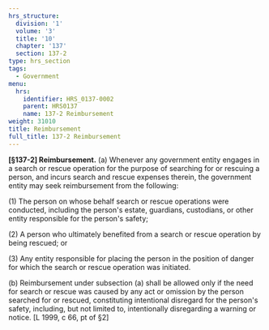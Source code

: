 ```yaml
---
hrs_structure:
  division: '1'
  volume: '3'
  title: '10'
  chapter: '137'
  section: 137-2
type: hrs_section
tags:
  - Government
menu:
  hrs:
    identifier: HRS_0137-0002
    parent: HRS0137
    name: 137-2 Reimbursement
weight: 31010
title: Reimbursement
full_title: 137-2 Reimbursement
---
```

**[§137-2] Reimbursement.** (a) Whenever any government entity engages in a search or rescue operation for the purpose of searching for or rescuing a person, and incurs search and rescue expenses therein, the government entity may seek reimbursement from the following:

(1) The person on whose behalf search or rescue operations were conducted, including the person's estate, guardians, custodians, or other entity responsible for the person's safety;

(2) A person who ultimately benefited from a search or rescue operation by being rescued; or

(3) Any entity responsible for placing the person in the position of danger for which the search or rescue operation was initiated.

(b) Reimbursement under subsection (a) shall be allowed only if the need for search or rescue was caused by any act or omission by the person searched for or rescued, constituting intentional disregard for the person's safety, including, but not limited to, intentionally disregarding a warning or notice. [L 1999, c 66, pt of §2]